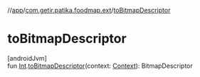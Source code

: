 //[app](../../index.md)/[com.getir.patika.foodmap.ext](index.md)/[toBitmapDescriptor](to-bitmap-descriptor.md)

# toBitmapDescriptor

[androidJvm]\
fun [Int](https://kotlinlang.org/api/latest/jvm/stdlib/kotlin/-int/index.html).[toBitmapDescriptor](to-bitmap-descriptor.md)(context: [Context](https://developer.android.com/reference/kotlin/android/content/Context.html)): BitmapDescriptor

